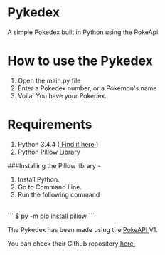 # Pykedex
A simple Pokedex built in Python using the PokeApi

# How to use the Pykedex

1. Open the main.py file
2. Enter a Pokedex number, or a Pokemon's name
3. Voila! You have your Pokedex.

# Requirements
1. Python 3.4.4 (<a href="http://www.python.org/"> Find it here </a>)
2. Python Pillow Library



###Installing the Pillow library - 

1. Install Python.
2. Go to Command Line.
3. Run the following command
<br>
```
$ py -m pip install pillow
```

The Pykedex has been made using the <a href="pokeapi.co">PokeAPI </a> V1. 

You can check their Github repository <a href="https://github.com/phalt/pokeapi/tree/master/pokemon_v2">here.<a>
